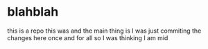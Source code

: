 # blahblah
this is a repo 
this 
was
and the main thing is 
I was just commiting the changes here once and for all 
so I was thinking I am mid 
